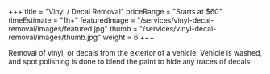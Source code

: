 +++ 
title = "Vinyl / Decal Removal" 
priceRange = "Starts at $60"
timeEstimate = "1h+"
featuredImage = "/services/vinyl-decal-removal/images/featured.jpg"
thumb = "/services/vinyl-decal-removal/images/thumb.jpg"
weight = 6
+++

Removal of vinyl, or decals from the exterior of a vehicle. Vehicle is washed, and spot polishing is done to blend the paint to hide any traces of decals.